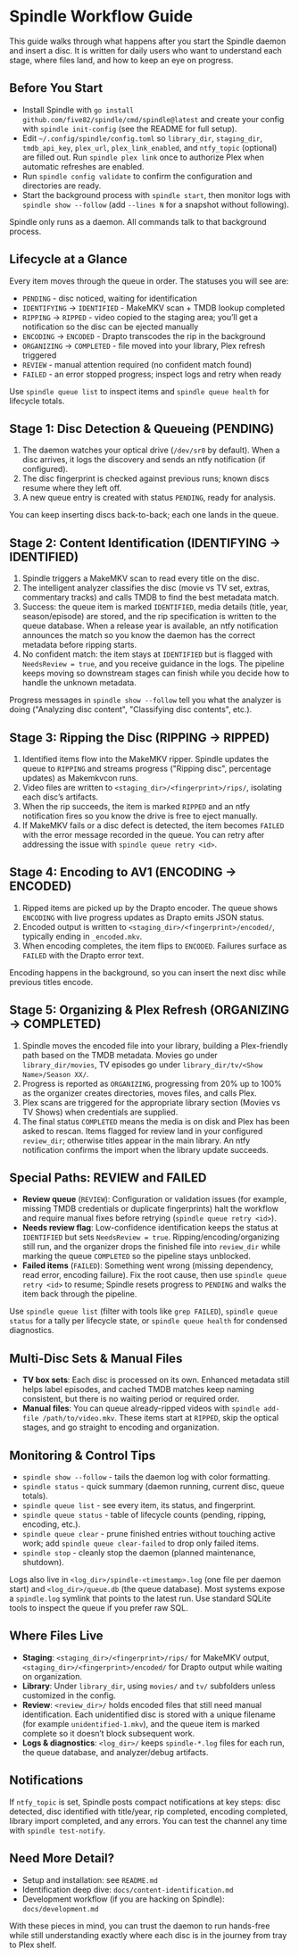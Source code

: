 # Spindle Workflow Guide

This guide walks through what happens after you start the Spindle daemon and insert a disc. It is written for daily users who want to understand each stage, where files land, and how to keep an eye on progress.

## Before You Start

- Install Spindle with `go install github.com/five82/spindle/cmd/spindle@latest` and create your config with `spindle init-config` (see the README for full setup).
- Edit `~/.config/spindle/config.toml` so `library_dir`, `staging_dir`, `tmdb_api_key`, `plex_url`, `plex_link_enabled`, and `ntfy_topic` (optional) are filled out. Run `spindle plex link` once to authorize Plex when automatic refreshes are enabled.
- Run `spindle config validate` to confirm the configuration and directories are ready.
- Start the background process with `spindle start`, then monitor logs with `spindle show --follow` (add `--lines N` for a snapshot without following).

Spindle only runs as a daemon. All commands talk to that background process.

## Lifecycle at a Glance

Every item moves through the queue in order. The statuses you will see are:

- `PENDING` - disc noticed, waiting for identification
- `IDENTIFYING` -> `IDENTIFIED` - MakeMKV scan + TMDB lookup completed
- `RIPPING` -> `RIPPED` - video copied to the staging area; you’ll get a notification so the disc can be ejected manually
- `ENCODING` -> `ENCODED` - Drapto transcodes the rip in the background
- `ORGANIZING` -> `COMPLETED` - file moved into your library, Plex refresh triggered
- `REVIEW` - manual attention required (no confident match found)
- `FAILED` - an error stopped progress; inspect logs and retry when ready

Use `spindle queue list` to inspect items and `spindle queue health` for lifecycle totals.

## Stage 1: Disc Detection & Queueing (PENDING)

1. The daemon watches your optical drive (`/dev/sr0` by default). When a disc arrives, it logs the discovery and sends an ntfy notification (if configured).
2. The disc fingerprint is checked against previous runs; known discs resume where they left off.
3. A new queue entry is created with status `PENDING`, ready for analysis.

You can keep inserting discs back-to-back; each one lands in the queue.

## Stage 2: Content Identification (IDENTIFYING -> IDENTIFIED)

1. Spindle triggers a MakeMKV scan to read every title on the disc.
2. The intelligent analyzer classifies the disc (movie vs TV set, extras, commentary tracks) and calls TMDB to find the best metadata match.
3. Success: the queue item is marked `IDENTIFIED`, media details (title, year, season/episode) are stored, and the rip specification is written to the queue database. When a release year is available, an ntfy notification announces the match so you know the daemon has the correct metadata before ripping starts.
4. No confident match: the item stays at `IDENTIFIED` but is flagged with `NeedsReview = true`, and you receive guidance in the logs. The pipeline keeps moving so downstream stages can finish while you decide how to handle the unknown metadata.

Progress messages in `spindle show --follow` tell you what the analyzer is doing ("Analyzing disc content", "Classifying disc contents", etc.).

## Stage 3: Ripping the Disc (RIPPING -> RIPPED)

1. Identified items flow into the MakeMKV ripper. Spindle updates the queue to `RIPPING` and streams progress ("Ripping disc", percentage updates) as Makemkvcon runs.
2. Video files are written to `<staging_dir>/<fingerprint>/rips/`, isolating each disc’s artifacts.
3. When the rip succeeds, the item is marked `RIPPED` and an ntfy notification fires so you know the drive is free to eject manually.
4. If MakeMKV fails or a disc defect is detected, the item becomes `FAILED` with the error message recorded in the queue. You can retry after addressing the issue with `spindle queue retry <id>`.

## Stage 4: Encoding to AV1 (ENCODING -> ENCODED)

1. Ripped items are picked up by the Drapto encoder. The queue shows `ENCODING` with live progress updates as Drapto emits JSON status.
2. Encoded output is written to `<staging_dir>/<fingerprint>/encoded/`, typically ending in `_encoded.mkv`.
3. When encoding completes, the item flips to `ENCODED`. Failures surface as `FAILED` with the Drapto error text.

Encoding happens in the background, so you can insert the next disc while previous titles encode.

## Stage 5: Organizing & Plex Refresh (ORGANIZING -> COMPLETED)

1. Spindle moves the encoded file into your library, building a Plex-friendly path based on the TMDB metadata. Movies go under `library_dir/movies`, TV episodes go under `library_dir/tv/<Show Name>/Season XX/`.
2. Progress is reported as `ORGANIZING`, progressing from 20% up to 100% as the organizer creates directories, moves files, and calls Plex.
3. Plex scans are triggered for the appropriate library section (Movies vs TV Shows) when credentials are supplied.
4. The final status `COMPLETED` means the media is on disk and Plex has been asked to rescan. Items flagged for review land in your configured `review_dir`; otherwise titles appear in the main library. An ntfy notification confirms the import when the library update succeeds.

## Special Paths: REVIEW and FAILED

- **Review queue** (`REVIEW`): Configuration or validation issues (for example, missing TMDB credentials or duplicate fingerprints) halt the workflow and require manual fixes before retrying (`spindle queue retry <id>`).
- **Needs review flag**: Low-confidence identification keeps the status at `IDENTIFIED` but sets `NeedsReview = true`. Ripping/encoding/organizing still run, and the organizer drops the finished file into `review_dir` while marking the queue `COMPLETED` so the pipeline stays unblocked.
- **Failed items** (`FAILED`): Something went wrong (missing dependency, read error, encoding failure). Fix the root cause, then use `spindle queue retry <id>` to resume; Spindle resets progress to `PENDING` and walks the item back through the pipeline.

Use `spindle queue list` (filter with tools like `grep FAILED`), `spindle queue status` for a tally per lifecycle state, or `spindle queue health` for condensed diagnostics.

## Multi-Disc Sets & Manual Files

- **TV box sets**: Each disc is processed on its own. Enhanced metadata still helps label episodes, and cached TMDB matches keep naming consistent, but there is no waiting period or required order.
- **Manual files**: You can queue already-ripped videos with `spindle add-file /path/to/video.mkv`. These items start at `RIPPED`, skip the optical stages, and go straight to encoding and organization.

## Monitoring & Control Tips

- `spindle show --follow` - tails the daemon log with color formatting.
- `spindle status` - quick summary (daemon running, current disc, queue totals).
- `spindle queue list` - see every item, its status, and fingerprint.
- `spindle queue status` - table of lifecycle counts (pending, ripping, encoding, etc.).
- `spindle queue clear` - prune finished entries without touching active work; add `spindle queue clear-failed` to drop only failed items.
- `spindle stop` - cleanly stop the daemon (planned maintenance, shutdown).

Logs also live in `<log_dir>/spindle-<timestamp>.log` (one file per daemon start) and `<log_dir>/queue.db` (the queue database). Most systems expose a `spindle.log` symlink that points to the latest run. Use standard SQLite tools to inspect the queue if you prefer raw SQL.

## Where Files Live

- **Staging**: `<staging_dir>/<fingerprint>/rips/` for MakeMKV output, `<staging_dir>/<fingerprint>/encoded/` for Drapto output while waiting on organization.
- **Library**: Under `library_dir`, using `movies/` and `tv/` subfolders unless customized in the config.
- **Review**: `<review_dir>/` holds encoded files that still need manual identification. Each unidentified disc is stored with a unique filename (for example `unidentified-1.mkv`), and the queue item is marked complete so it doesn’t block subsequent work.
- **Logs & diagnostics**: `<log_dir>/` keeps `spindle-*.log` files for each run, the queue database, and analyzer/debug artifacts.

## Notifications

If `ntfy_topic` is set, Spindle posts compact notifications at key steps: disc detected, disc identified with title/year, rip completed, encoding completed, library import completed, and any errors. You can test the channel any time with `spindle test-notify`.

## Need More Detail?

- Setup and installation: see `README.md`
- Identification deep dive: `docs/content-identification.md`
- Development workflow (if you are hacking on Spindle): `docs/development.md`

With these pieces in mind, you can trust the daemon to run hands-free while still understanding exactly where each disc is in the journey from tray to Plex shelf.
